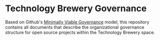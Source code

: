 # Technology Brewery Governance

Based on Github's [Minimally Viable Governance](https://github.com/github/MVG) model, this repository contains all documents
that describe the organizational governance structure for open source projects within the Technology Brewery space.
